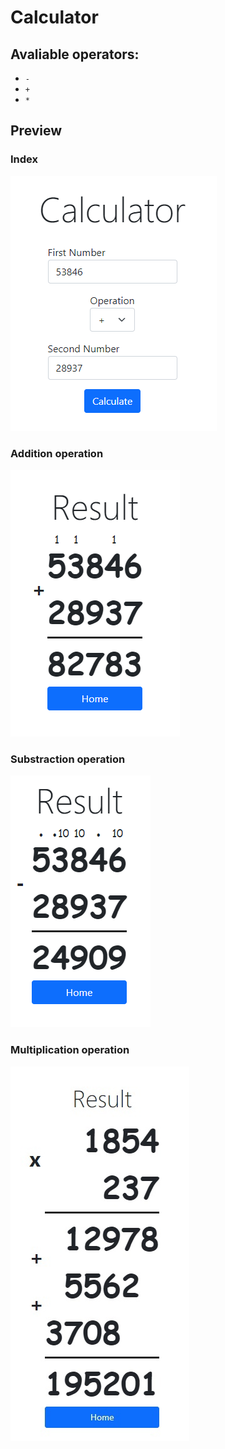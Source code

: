 # Calculator
## Avaliable operators:
* `-`
* `+`
* `*`

## Preview
### Index
![Index](https://github.com/Flowseal/TravelPractice/blob/hometasks/Lesson5%20(WebCalc)/Images/Index.png?raw=true)

### Addition operation
![Addition](https://github.com/Flowseal/TravelPractice/blob/hometasks/Lesson5%20(WebCalc)/Images/Addition.png?raw=true)

### Substraction operation
![Substraction](https://github.com/Flowseal/TravelPractice/blob/hometasks/Lesson5%20(WebCalc)/Images/Substraction.png?raw=true)

### Multiplication operation
![Substraction](https://github.com/Flowseal/TravelPractice/blob/hometasks/Lesson5%20(WebCalc)/Images/Mult.png?raw=true)
